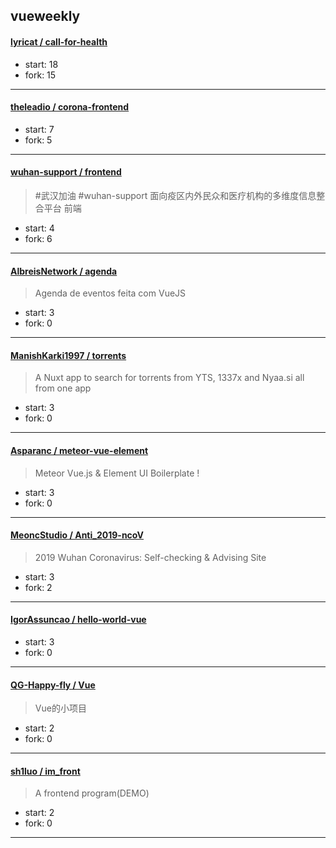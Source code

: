## vueweekly

#### [lyricat / call-for-health](https://github.com/lyricat/call-for-health)

> 

+ start: 18
+ fork: 15

----


#### [theleadio / corona-frontend](https://github.com/theleadio/corona-frontend)

> 

+ start: 7
+ fork: 5

----


#### [wuhan-support / frontend](https://github.com/wuhan-support/frontend)

> #武汉加油 #wuhan-support 面向疫区内外民众和医疗机构的多维度信息整合平台 前端

+ start: 4
+ fork: 6

----


#### [AlbreisNetwork / agenda](https://github.com/AlbreisNetwork/agenda)

> Agenda de eventos feita com VueJS

+ start: 3
+ fork: 0

----


#### [ManishKarki1997 / torrents](https://github.com/ManishKarki1997/torrents)

> A Nuxt app to search for torrents from YTS, 1337x and Nyaa.si all from one app

+ start: 3
+ fork: 0

----


#### [Asparanc / meteor-vue-element](https://github.com/Asparanc/meteor-vue-element)

> Meteor Vue.js & Element UI Boilerplate !

+ start: 3
+ fork: 0

----


#### [MeoncStudio / Anti_2019-ncoV](https://github.com/MeoncStudio/Anti_2019-ncoV)

> 2019 Wuhan Coronavirus: Self-checking & Advising Site

+ start: 3
+ fork: 2

----


#### [IgorAssuncao / hello-world-vue](https://github.com/IgorAssuncao/hello-world-vue)

> 

+ start: 3
+ fork: 0

----


#### [QG-Happy-fly / Vue](https://github.com/QG-Happy-fly/Vue)

> Vue的小项目

+ start: 2
+ fork: 0

----


#### [sh1luo / im_front](https://github.com/sh1luo/im_front)

> A frontend program(DEMO)

+ start: 2
+ fork: 0

----

